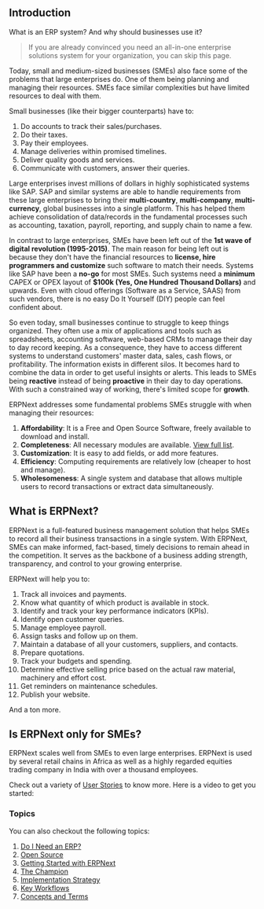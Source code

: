 ## Introduction

What is an ERP system? And why should businesses use it?

> If you are already convinced you need an all-in-one enterprise solutions system for your organization, you can skip this page.

Today, small and medium-sized businesses (SMEs) also face some of the problems that large enterprises do. One of them being planning and managing their resources. SMEs face similar complexities but have limited resources to deal with them.

Small businesses (like their bigger counterparts) have to:

1.  Do accounts to track their sales/purchases.
2.  Do their taxes.
3.  Pay their employees.
4.  Manage deliveries within promised timelines.
5.  Deliver quality goods and services.
6.  Communicate with customers, answer their queries.

Large enterprises invest millions of dollars in highly sophisticated systems like SAP. SAP and similar systems are able to handle requirements from these large enterprises to bring their **multi-country**, **multi-company**, **multi-currency**, global businesses into a single platform. This has helped them achieve consolidation of data/records in the fundamental processes such as accounting, taxation, payroll, reporting, and supply chain to name a few.

In contrast to large enterprises, SMEs have been left out of the **1st wave of digital revolution (1995-2015)**. The main reason for being left out is because they don't have the financial resources to **license, hire programmers and customize** such software to match their needs. Systems like SAP have been a **no-go** for most SMEs. Such systems need a **minimum** CAPEX or OPEX layout of **$100k (Yes, One Hundred Thousand Dollars)** and upwards. Even with cloud offerings (Software as a Service, SAAS) from such vendors, there is no easy Do It Yourself (DIY) people can feel confident about.

So even today, small businesses continue to struggle to keep things organized. They often use a mix of applications and tools such as spreadsheets, accounting software, web-based CRMs to manage their day to day record keeping. As a consequence, they have to access different systems to understand customers' master data, sales, cash flows, or profitability. The information exists in different silos. It becomes hard to combine the data in order to get useful insights or alerts. This leads to SMEs being **reactive** instead of being **proactive** in their day to day operations. With such a constrained way of working, there's limited scope for **growth**.

ERPNext addresses some fundamental problems SMEs struggle with when managing their resources:

1.  **Affordability**: It is a Free and Open Source Software, freely available to download and install.
2.  **Completeness**: All necessary modules are available. [View full list](https://erpnext.com/docs/v13/user/manual/en).
3.  **Customization**: It is easy to add fields, or add more features.
4.  **Efficiency**: Computing requirements are relatively low (cheaper to host and manage).
5.  **Wholesomeness**: A single system and database that allows multiple users to record transactions or extract data simultaneously.

## What is ERPNext?

ERPNext is a full-featured business management solution that helps SMEs to record all their business transactions in a single system. With ERPNext, SMEs can make informed, fact-based, timely decisions to remain ahead in the competition. It serves as the backbone of a business adding strength, transparency, and control to your growing enterprise.

ERPNext will help you to:

1.  Track all invoices and payments.
2.  Know what quantity of which product is available in stock.
3.  Identify and track your key performance indicators (KPIs).
4.  Identify open customer queries.
5.  Manage employee payroll.
6.  Assign tasks and follow up on them.
7.  Maintain a database of all your customers, suppliers, and contacts.
8.  Prepare quotations.
9.  Track your budgets and spending.
10.  Determine effective selling price based on the actual raw material, machinery and effort cost.
11.  Get reminders on maintenance schedules.
12.  Publish your website.

And a ton more.

## Is ERPNext only for SMEs?

ERPNext scales well from SMEs to even large enterprises. ERPNext is used by several retail chains in Africa as well as a highly regarded equities trading company in India with over a thousand employees.

Check out a variety of [User Stories](https://erpnext.com/blog/customer-success-stories) to know more. Here is a video to get you started:

### Topics

You can also checkout the following topics:

1.  [Do I Need an ERP?](https://docs.erpnext.com/docs/v13/user/manual/en/introduction/do-i-need-an-erp)
2.  [Open Source](https://docs.erpnext.com/docs/v13/user/manual/en/introduction/open-source)
3.  [Getting Started with ERPNext](https://docs.erpnext.com/docs/v13/user/manual/en/introduction/getting-started-with-erpnext)
4.  [The Champion](https://docs.erpnext.com/docs/v13/user/manual/en/introduction/the-champion)
5.  [Implementation Strategy](https://docs.erpnext.com/docs/v13/user/manual/en/introduction/implementation-strategy)
6.  [Key Workflows](https://docs.erpnext.com/docs/v13/user/manual/en/introduction/key-workflows)
7.  [Concepts and Terms](https://docs.erpnext.com/docs/v13/user/manual/en/introduction/concepts-and-terms)
